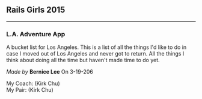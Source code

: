 ## Rails Girls 2015 

----

### L.A. Adventure App

A bucket list for Los Angeles. This is a list of all the things I'd like to do in case I moved out of Los Angeles and never got to return. All the things I think about doing all the time but haven't made time to do yet.

*Made by* **Bernice Lee** On 3-19-206  

My Coach: (Kirk Chu)  
My Pair: (Kirk Chu)



